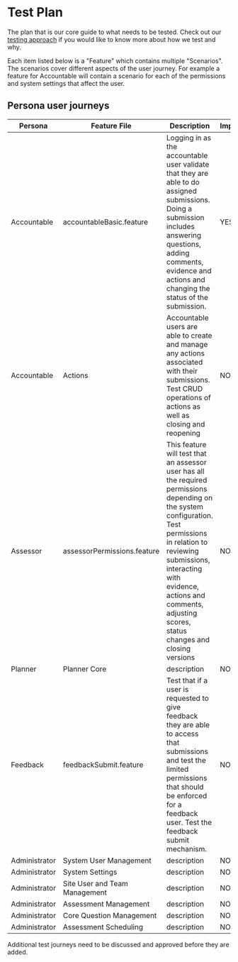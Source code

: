 # Test Plan
The plan that is our core guide to what needs to be tested. Check out our [testing approach](/concepts/testing/testing-approach-fe.html) if you would like to know more about how we test and why.

Each item listed below is a "Feature" which contains multiple "Scenarios". The scenarios cover different aspects of the user journey. For example a feature for Accountable will contain a scenario for each of the permissions and system settings that affect the user.

## Persona user journeys
|Persona|Feature File|Description|Implemented|
|-|-|-|-|
| Accountable | accountableBasic.feature | Logging in as the accountable user validate that they are able to do assigned submissions. Doing a submission includes answering questions, adding comments, evidence and actions and changing the status of the submission. |YES|
| Accountable | Actions | Accountable users are able to create and manage any actions associated with their submissions. Test CRUD operations of actions as well as closing and reopening |NO|
| Assessor | assessorPermissions.feature | This feature will test that an assessor user has all the required permissions depending on the system configuration. Test permissions in relation to reviewing submissions, interacting with evidence, actions and comments, adjusting scores, status changes and closing versions |NO|
| Planner | Planner Core | description |NO|
| Feedback | feedbackSubmit.feature | Test that if a user is requested to give feedback they are able to access that submissions and test the limited permissions that should be enforced for a feedback user. Test the feedback submit mechanism. |NO|
| Administrator | System User Management | description |NO|
| Administrator | System Settings | description |NO|
| Administrator | Site User and Team Management | description |NO|
| Administrator | Assessment Management | description |NO|
| Administrator | Core Question Management | description |NO|
| Administrator | Assessment Scheduling | description |NO|

Additional test journeys need to be discussed and approved before they are added.




